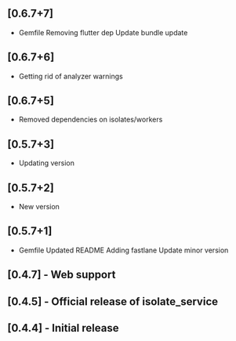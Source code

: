 ## [0.6.7+7]
 * Gemfile
Removing flutter dep
Update bundle update

## [0.6.7+6]
 * Getting rid of analyzer warnings

## [0.6.7+5]
 * Removed dependencies on isolates/workers

## [0.5.7+3]
 * Updating version

## [0.5.7+2]
 * New version

## [0.5.7+1]
 * Gemfile
Updated README
Adding fastlane
Update minor version

## [0.4.7] - Web support
## [0.4.5] - Official release of isolate_service
## [0.4.4] - Initial release

